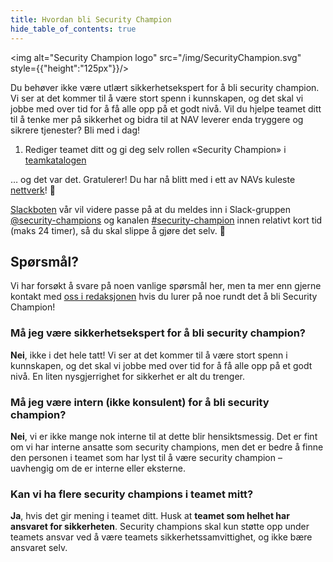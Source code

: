 ```yaml
---
title: Hvordan bli Security Champion
hide_table_of_contents: true
---
```


<img alt="Security Champion logo" src="/img/SecurityChampion.svg" style={{"height":"125px"}}/>

Du behøver ikke være utlært sikkerhetsekspert for å bli security champion. Vi ser at det kommer til å være stort spenn i kunnskapen, og det skal vi jobbe med over tid for å få alle opp på et godt nivå. Vil du hjelpe teamet ditt til å tenke mer på sikkerhet og bidra til at NAV leverer enda tryggere og sikrere tjenester? Bli med i dag!

1. Rediger teamet ditt og gi deg selv rollen «Security Champion» i [teamkatalogen](https://teamkatalog.intern.nav.no/)

… og det var det. Gratulerer! Du har nå blitt med i ett av NAVs kuleste [nettverk](/docs/om-security-champions)! 🥳

[Slackboten](https://github.com/navikt/security-champion-slackbot) vår vil videre passe på at du meldes inn i Slack-gruppen [@security-champions](https://app.slack.com/client/T5LNAMWNA/browse-user-groups/user_groups/S01MX7W3LB0) og kanalen [#security-champion](https://nav-it.slack.com/archives/CN8N938K1) innen relativt kort tid (maks 24 timer), så du skal slippe å gjøre det selv. 🙂

## Spørsmål?

Vi har forsøkt å svare på noen vanlige spørsmål her, men ta mer enn gjerne kontakt med [oss i redaksjonen](https://teamkatalog.intern.nav.no/team/b5915f11-0740-4a2e-b767-6ac5c407e9c7) hvis du lurer på noe rundt det å bli Security Champion!

### Må jeg være sikkerhetsekspert for å bli security champion?

**Nei**, ikke i det hele tatt! Vi ser at det kommer til å være stort spenn i kunnskapen, og det skal vi jobbe med over tid for å få alle opp på et godt nivå. En liten nysgjerrighet for sikkerhet er alt du trenger.

### Må jeg være intern (ikke konsulent) for å bli security champion?

**Nei**, vi er ikke mange nok interne til at dette blir hensiktsmessig. Det er fint om vi har interne ansatte som security champions, men det er bedre å finne den personen i teamet som har lyst til å være security champion – uavhengig om de er interne eller eksterne.

### Kan vi ha flere security champions i teamet mitt?

**Ja**, hvis det gir mening i teamet ditt. Husk at **teamet som helhet har ansvaret for sikkerheten**. Security champions skal kun støtte opp under teamets ansvar ved å være teamets sikkerhetssamvittighet, og ikke bære ansvaret selv.
